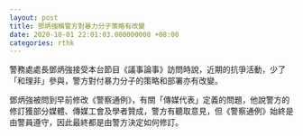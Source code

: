 ```yaml
---
layout: post
title: 鄧炳強稱警方對暴力分子策略有改變
date: 2020-10-01 22:01:03.000000000 +08:00
categories: rthk
---
```


警務處處長鄧炳強接受本台節目《議事論事》訪問時說，近期的抗爭活動，少了「和理非」參與，警方對付暴力分子的策略和部署亦有改變。

鄧炳強被問到早前修改《警察通例》，有關「傳媒代表」定義的問題，他說警方的修訂獲部分媒體、傳媒工會及學者贊成，警方有聽取意見，但《警察通例》始終是由警員遵守，因此最終都是由警方決定如何修訂。
